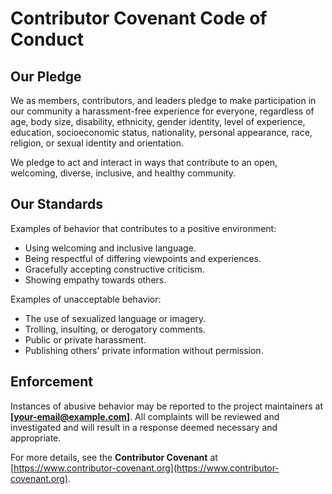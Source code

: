 # Contributor Covenant Code of Conduct

## Our Pledge

We as members, contributors, and leaders pledge to make participation in our community a harassment-free experience for everyone, regardless of age, body size, disability, ethnicity, gender identity, level of experience, education, socioeconomic status, nationality, personal appearance, race, religion, or sexual identity and orientation.

We pledge to act and interact in ways that contribute to an open, welcoming, diverse, inclusive, and healthy community.

## Our Standards

Examples of behavior that contributes to a positive environment:
- Using welcoming and inclusive language.
- Being respectful of differing viewpoints and experiences.
- Gracefully accepting constructive criticism.
- Showing empathy towards others.

Examples of unacceptable behavior:
- The use of sexualized language or imagery.
- Trolling, insulting, or derogatory comments.
- Public or private harassment.
- Publishing others' private information without permission.

## Enforcement

Instances of abusive behavior may be reported to the project maintainers at **[your-email@example.com]**. All complaints will be reviewed and investigated and will result in a response deemed necessary and appropriate.

For more details, see the **Contributor Covenant** at [https://www.contributor-covenant.org](https://www.contributor-covenant.org).
